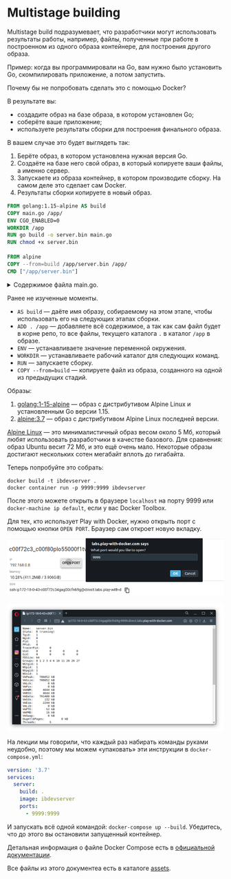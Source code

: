 # Multistage building

Multistage build подразумевает, что разработчики могут использовать результаты работы, например, файлы, полученные при работе в построенном из одного образа контейнере, для построения другого образа.

Пример: когда вы программировали на Go, вам нужно было установить Go, скомпилировать приложение, а потом запустить.

Почему бы не попробовать сделать это с помощью Docker?

В результате вы:
- создадите образ на базе образа, в котором установлен Go;
- соберёте ваше приложение;
- используете результаты сборки для построения финального образа.

В вашем случае это будет выглядеть так:
1. Берёте образ, в котором установлена нужная версия Go.
2. Создаёте на базе него свой образ, в который копируете ваши файлы, а именно сервер.
3. Запускаете из образа контейнер, в котором производите сборку. На самом деле это сделает сам Docker.
4. Результаты сборки копируете в новый образ.

```dockerfile
FROM golang:1.15-alpine AS build
COPY main.go /app/
ENV CGO_ENABLED=0
WORKDIR /app
RUN go build -o server.bin main.go
RUN chmod +x server.bin

FROM alpine
COPY --from=build /app/server.bin /app/
CMD ["/app/server.bin"]
```

<details>
<summary>Содержимое файла main.go.</summary>

Достаточно скопировать и сохранить под именем `main.go`:
```go
package main

import (
	"io/ioutil"
	"log"
	"net/http"
	"os"
)

type Handler struct { }

func (h Handler) ServeHTTP(writer http.ResponseWriter, request *http.Request)  {
	data, err := ioutil.ReadFile("/proc/1/status")
	if err != nil {
		log.Print(err)
		writer.Header().Set("Content-Type", "text/plain")
		writer.Write([]byte("error occurred"))
		return
	}

	writer.Header().Set("Content-Type", "text/plain")
	writer.Write(data)
}

func main() {
	h := Handler{}
	s := http.Server{
		Addr:    "0.0.0.0:9999",
		Handler: h,
	}
	err := s.ListenAndServe()
	if err != nil {
		log.Print(err)
		os.Exit(1)
	}
}
```
</details>

Ранее не изученные моменты.
* `AS build` — даёте имя образу, собираемому на этом этапе, чтобы использовать его на следующих этапах сборки.
* `ADD . /app` — добавляете всё содержимое, а так как сам файл будет в корне репо, то все файлы, текущего каталога `.` в каталог `/app` в образе.
* `ENV` — устанавливаете значение переменной окружения.
* `WORKDIR` — устанавливаете рабочий каталог для следующих команд.
* `RUN` — запускаете сборку.
* `COPY --from=build` — копируете файл из образа, созданного на одной из предыдущих стадий.

Образы:
1. [golang:1-15-alpine](https://hub.docker.com/_/golang) — образ с дистрибутивом Alpine Linux и установленным Go версии 1.15.
2. [alpine:3.7](https://hub.docker.com/_/golang) — образ с дистрибутивом Alpine Linux последней версии.

[Alpine Linux](https://alpinelinux.org) — это минималистичный образ весом около 5 Мб, который  любят использовать разработчики в качестве базового. Для сравнения: образ Ubuntu весит 72 Мб, и это ещё очень мало. Некоторые образы достигают нескольких сотен мегабайт вплоть до гигабайта.

Теперь попробуйте это собрать:
```shell script
docker build -t ibdevserver .
docker container run -p 9999:9999 ibdevserver
```

После этого можете открыть в браузере `localhost` на порту 9999 или `docker-machine ip default`, если у вас Docker Toolbox.

Для тех, кто использует Play with Docker, нужно открыть порт с помощью кнопки `OPEN PORT`. Браузер сам откроет новую вкладку.

![](pic/open-port.png)

![](pic/server.png)

На лекции мы говорили, что каждый раз набирать команды руками неудобно, поэтому мы можем «упаковать» эти инструкции в `docker-compose.yml`:

```yml
version: '3.7'
services:
  server:
    build: .
    image: ibdevserver
    ports:
      - 9999:9999
```

И запускать всё одной командой: `docker-compose up --build`. Убедитесь, что до этого вы остановили запущенный контейнер.

Детальная информация о файле Docker Compose есть в [официальной документации](https://github.com/compose-spec/compose-spec/blob/master/spec.md).

Все файлы из этого документеа есть в каталоге [assets](assets).
